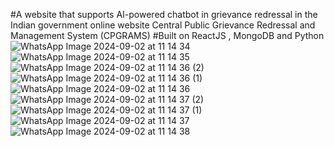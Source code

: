 #A website that supports AI-powered chatbot in grievance redressal in the Indian government online website Central Public Grievance Redressal and Management System (CPGRAMS) 
#Built on  ReactJS , MongoDB and Python 
![WhatsApp Image 2024-09-02 at 11 14 34](https://github.com/user-attachments/assets/4ffaaec8-d136-4483-b4f1-35876ad2c987)
![WhatsApp Image 2024-09-02 at 11 14 35](https://github.com/user-attachments/assets/2228c357-be2f-4e04-8a40-e8837b13be9b)
![WhatsApp Image 2024-09-02 at 11 14 36 (2)](https://github.com/user-attachments/assets/d2cbbfdb-e23f-4276-9fb3-9518ebe3ff11)
![WhatsApp Image 2024-09-02 at 11 14 36 (1)](https://github.com/user-attachments/assets/1c1b2eb5-64a8-4691-a2a5-52dd71144095)
![WhatsApp Image 2024-09-02 at 11 14 36](https://github.com/user-attachments/assets/7708122f-bea3-4d95-92ab-d72ff2e0e721)
![WhatsApp Image 2024-09-02 at 11 14 37 (2)](https://github.com/user-attachments/assets/c4d12666-7de7-49e5-8319-d19173d96139)
![WhatsApp Image 2024-09-02 at 11 14 37 (1)](https://github.com/user-attachments/assets/436de8c4-dcc6-4425-a6fd-406c3afce139)
![WhatsApp Image 2024-09-02 at 11 14 37](https://github.com/user-attachments/assets/c03803bf-afe8-405e-b017-1c004b98a99c)
![WhatsApp Image 2024-09-02 at 11 14 38](https://github.com/user-attachments/assets/19937618-629d-46ed-9180-0740453c8565)
